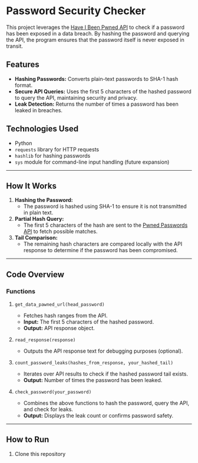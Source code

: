 # Password Security Checker

This project leverages the [Have I Been Pwned API](https://haveibeenpwned.com/) to check if a password has been exposed in a data breach. By hashing the password and querying the API, the program ensures that the password itself is never exposed in transit.

## Features

- **Hashing Passwords:** Converts plain-text passwords to SHA-1 hash format.
- **Secure API Queries:** Uses the first 5 characters of the hashed password to query the API, maintaining security and privacy.
- **Leak Detection:** Returns the number of times a password has been leaked in breaches.

## Technologies Used

- Python
- `requests` library for HTTP requests
- `hashlib` for hashing passwords
- `sys` module for command-line input handling (future expansion)

---

## How It Works

1. **Hashing the Password:**
   - The password is hashed using SHA-1 to ensure it is not transmitted in plain text.
2. **Partial Hash Query:**
   - The first 5 characters of the hash are sent to the [Pwned Passwords API](https://haveibeenpwned.com/Passwords) to fetch possible matches.
3. **Tail Comparison:**
   - The remaining hash characters are compared locally with the API response to determine if the password has been compromised.

---

## Code Overview

### Functions

1. `get_data_pawned_url(head_password)`
   - Fetches hash ranges from the API.
   - **Input:** The first 5 characters of the hashed password.
   - **Output:** API response object.

2. `read_response(response)`
   - Outputs the API response text for debugging purposes (optional).

3. `count_password_leaks(hashes_from_response, your_hashed_tail)`
   - Iterates over API results to check if the hashed password tail exists.
   - **Output:** Number of times the password has been leaked.

4. `check_password(your_password)`
   - Combines the above functions to hash the password, query the API, and check for leaks.
   - **Output:** Displays the leak count or confirms password safety.

---

## How to Run

1. Clone this repository
